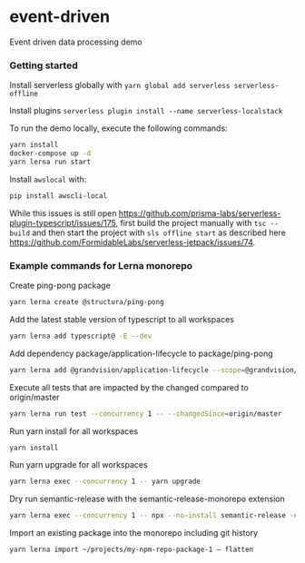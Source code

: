 # event-driven

Event driven data processing demo

### Getting started

Install serverless globally with `yarn global add serverless serverless-offline`

Install plugins `serverless plugin install --name serverless-localstack`

To run the demo locally, execute the following commands:

```bash
yarn install
docker-compose up -d
yarn lerna run start
```

Install `awslocal` with:

```bash
pip install awscli-local
```

While this issues is still open https://github.com/prisma-labs/serverless-plugin-typescript/issues/175, first build the project manually with `tsc --build` and then start the project with `sls offline start` as described here https://github.com/FormidableLabs/serverless-jetpack/issues/74.

### Example commands for Lerna monorepo

Create ping-pong package

```bash
yarn lerna create @structura/ping-pong
```

Add the latest stable version of typescript to all workspaces

```bash
yarn lerna add typescript@ -E --dev
```

Add dependency package/application-lifecycle to package/ping-pong

```bash
yarn lerna add @grandvision/application-lifecycle --scope=@grandvision/ping-pong
```

Execute all tests that are impacted by the changed compared to origin/master

```bash
yarn lerna run test --concurrency 1 -- --changedSince=origin/master
```

Run yarn install for all workspaces

```bash
yarn install
```

Run yarn upgrade for all workspaces

```bash
yarn lerna exec --concurrency 1 -- yarn upgrade
```

Dry run semantic-release with the semantic-release-monorepo extension

```bash
yarn lerna exec --concurrency 1 -- npx --no-install semantic-release -e semantic-release-monorepo --dry-run
```

Import an existing package into the monorepo including git history

```bash
yarn lerna import ~/projects/my-npm-repo-package-1 — flatten
```
